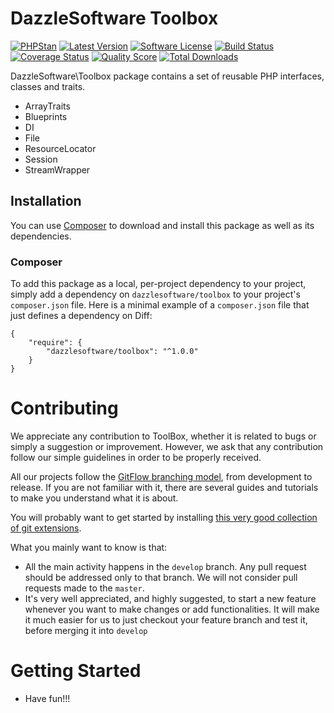 # DazzleSoftware Toolbox

[![PHPStan](https://img.shields.io/badge/PHPStan-enabled-brightgreen.svg?style=flat)](https://github.com/phpstan/phpstan)
[![Latest Version](http://img.shields.io/packagist/v/dazzlesoftware/toolbox.svg?style=flat)](https://packagist.org/packages/dazzlesoftware/toolbox)
[![Software License](https://img.shields.io/badge/license-GPLv3-brightgreen.svg?style=flat)](LICENSE)
[![Build Status](https://img.shields.io/travis/dazzlesoftware/toolbox/master.svg?style=flat)](https://travis-ci.org/dazzlesoftware/toolbox)
[![Coverage Status](https://img.shields.io/scrutinizer/coverage/g/dazzlesoftware/toolbox.svg?style=flat)](https://scrutinizer-ci.com/g/dazzlesoftware/toolbox/code-structure)
[![Quality Score](https://img.shields.io/scrutinizer/g/dazzlesoftware/toolbox.svg?style=flat)](https://scrutinizer-ci.com/g/dazzlesoftware/toolbox)
[![Total Downloads](https://img.shields.io/packagist/dt/dazzlesoftware/toolbox.svg?style=flat)](https://packagist.org/packages/dazzlesoftware/toolbox)

DazzleSoftware\Toolbox package contains a set of reusable PHP interfaces, classes and traits.

* ArrayTraits
* Blueprints
* DI
* File
* ResourceLocator
* Session
* StreamWrapper

## Installation

You can use [Composer](http://getcomposer.org/) to download and install this package as well as its dependencies.

### Composer

To add this package as a local, per-project dependency to your project, simply add a dependency on `dazzlesoftware/toolbox` to your project's `composer.json` file. Here is a minimal example of a `composer.json` file that just defines a dependency on Diff:

    {
        "require": {
            "dazzlesoftware/toolbox": "^1.0.0"
        }
    }


# Contributing

We appreciate any contribution to ToolBox, whether it is related to bugs or simply a suggestion or improvement.
However, we ask that any contribution follow our simple guidelines in order to be properly received.

All our projects follow the [GitFlow branching model][gitflow-model], from development to release. If you are not familiar with it, there are several guides and tutorials to make you understand what it is about.

You will probably want to get started by installing [this very good collection of git extensions][gitflow-extensions].

What you mainly want to know is that:

- All the main activity happens in the `develop` branch. Any pull request should be addressed only to that branch. We will not consider pull requests made to the `master`.
- It's very well appreciated, and highly suggested, to start a new feature whenever you want to make changes or add functionalities. It will make it much easier for us to just checkout your feature branch and test it, before merging it into `develop`


# Getting Started

* Have fun!!!


[gitflow-model]: http://nvie.com/posts/a-successful-git-branching-model/
[gitflow-extensions]: https://github.com/nvie/gitflow
